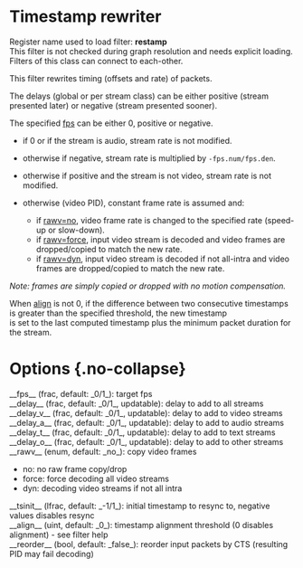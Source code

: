 <!-- automatically generated - do not edit, patch gpac/applications/gpac/gpac.c -->

# Timestamp rewriter  
  
Register name used to load filter: __restamp__  
This filter is not checked during graph resolution and needs explicit loading.  
Filters of this class can connect to each-other.  
  
This filter rewrites timing (offsets and rate) of packets.  
  
The delays (global or per stream class) can be either positive (stream presented later) or negative (stream presented sooner).  
  
The specified [fps](#fps) can be either 0, positive or negative.  

- if 0 or if the stream is audio, stream rate is not modified.  
- otherwise if negative, stream rate is multiplied by `-fps.num/fps.den`.  
- otherwise if positive and the stream is not video, stream rate is not modified.  
- otherwise (video PID), constant frame rate is assumed and:  

    - if [rawv=no](#rawv=no), video frame rate is changed to the specified rate (speed-up or slow-down).  
    - if [rawv=force](#rawv=force), input video stream is decoded and video frames are dropped/copied to match the new rate.  
    - if [rawv=dyn](#rawv=dyn), input video stream is decoded if not all-intra and video frames are dropped/copied to match the new rate.  

  
_Note: frames are simply copied or dropped with no motion compensation._  
  
When [align](#align) is not 0, if the difference between two consecutive timestamps is greater than the specified threshold, the new timestamp   
is set to the last computed timestamp plus the minimum packet duration for the stream.  
  

# Options  {.no-collapse}  
  
<div markdown class="option">  
<a id="fps" data-level="basic">__fps__</a> (frac, default: _0/1_): target fps  
</div>  
<div markdown class="option">  
<a id="delay" data-level="basic">__delay__</a> (frac, default: _0/1_, updatable): delay to add to all streams  
</div>  
<div markdown class="option">  
<a id="delay_v" data-level="basic">__delay_v__</a> (frac, default: _0/1_, updatable): delay to add to video streams  
</div>  
<div markdown class="option">  
<a id="delay_a" data-level="basic">__delay_a__</a> (frac, default: _0/1_, updatable): delay to add to audio streams  
</div>  
<div markdown class="option">  
<a id="delay_t" data-level="basic">__delay_t__</a> (frac, default: _0/1_, updatable): delay to add to text streams  
</div>  
<div markdown class="option">  
<a id="delay_o" data-level="basic">__delay_o__</a> (frac, default: _0/1_, updatable): delay to add to other streams  
</div>  
<div markdown class="option">  
<a id="rawv" data-level="basic">__rawv__</a> (enum, default: _no_): copy video frames  

- no: no raw frame copy/drop  
- force: force decoding all video streams  
- dyn: decoding video streams if not all intra  
</div>  
  
<div markdown class="option">  
<a id="tsinit" data-level="basic">__tsinit__</a> (lfrac, default: _-1/1_): initial timestamp to resync to, negative values disables resync  
</div>  
<div markdown class="option">  
<a id="align" data-level="basic">__align__</a> (uint, default: _0_): timestamp alignment threshold (0 disables alignment) - see filter help  
</div>  
<div markdown class="option">  
<a id="reorder" data-level="basic">__reorder__</a> (bool, default: _false_): reorder input packets by CTS (resulting PID may fail decoding)  
</div>  
  
